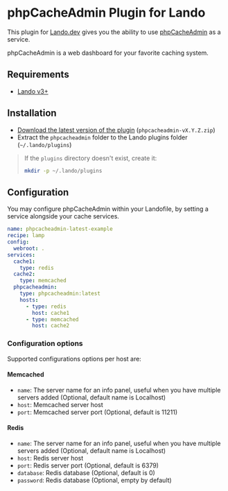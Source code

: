 # phpCacheAdmin Plugin for Lando

This plugin for [Lando.dev](https://lando.dev) gives you the ability to use [phpCacheAdmin](https://github.com/RobiNN1/phpCacheAdmin) as a service.

phpCacheAdmin is a web dashboard for your favorite caching system.

## Requirements

- [Lando v3+](https://lando.dev/)

## Installation

- [Download the latest version of the plugin](https://github.com/cdubz/lando-phpcacheadmin/releases/latest) (`phpcacheadmin-vX.Y.Z.zip`)
- Extract the `phpcacheadmin` folder to the Lando plugins folder (`~/.lando/plugins`)

> If the `plugins` directory doesn't exist, create it:
> ```bash
> mkdir -p ~/.lando/plugins
> ```

## Configuration

You may configure phpCacheAdmin within your Landofile, by setting a service alongside your cache services.

```yaml
name: phpcacheadmin-latest-example
recipe: lamp
config:
  webroot: .
services:
  cache1:
    type: redis
  cache2:
    type: memcached
  phpcacheadmin:
    type: phpcacheadmin:latest
    hosts:
      - type: redis
        host: cache1
      - type: memcached
        host: cache2
```

### Configuration options

Supported configurations options per host are:

#### Memcached

- `name`: The server name for an info panel, useful when you have multiple servers added (Optional, default name is Localhost)
- `host`: Memcached server host
- `port`: Memcached server port (Optional, default is 11211)

#### Redis

- `name`: The server name for an info panel, useful when you have multiple servers added (Optional, default name is Localhost)
- `host`: Redis server host
- `port`: Redis server port (Optional, default is 6379)
- `database`: Redis database (Optional, default is 0)
- `password`: Redis database (Optional, empty by default)

